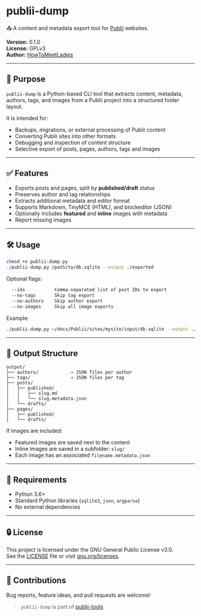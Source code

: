 # publii-dump

📤 A content and metadata export tool for [Publii](https://getpublii.com/) websites.

**Version:** 0.1.0  
**License:** GPLv3  
**Author:** [HowToMeetLadies](https://github.com/HowToMeetLadies)

---

## 🎯 Purpose

`publii-dump` is a Python-based CLI tool that extracts content, metadata, authors, tags, and images from a Publii project into a structured folder layout.

It is intended for:

* Backups, migrations, or external processing of Publii content
* Converting Publii sites into other formats
* Debugging and inspection of content structure
* Selective export of posts, pages, authors, tags and images

---

## ✅ Features

* Exports posts and pages, split by **published/draft** status
* Preserves author and tag relationships
* Extracts additional metadata and editor format
* Supports Markdown, TinyMCE (HTML), and blockeditor (JSON)
* Optionally includes **featured** and **inline** images with metadata
* Report missing images

---

## 🛠️ Usage

```bash
chmod +x publii-dump.py
./publii-dump.py /path/to/db.sqlite --output ./exported
```

Optional flags:

```bash
  --ids           Comma-separated list of post IDs to export
  --no-tags       Skip tag export
  --no-authors    Skip author export
  --no-images     Skip all image exports
```

Example:

```bash
./publii-dump.py ~/docs/Publii/sites/mysite/input/db.sqlite --output ./dump --no-images
```

---

## 📁 Output Structure

```text
output/
├── authors/            → JSON files per author
├── tags/               → JSON files per tag
├── posts/
│   ├── published/
│   │   ├── slug.md
│   │   └── slug.metadata.json
│   └── drafts/
├── pages/
│   ├── published/
│   └── drafts/
```

If images are included:

- Featured images are saved next to the content
- Inline images are saved in a subfolder: `slug/`
- Each image has an associated `filename.metadata.json`

---

## 🧰 Requirements

* Python 3.6+
* Standard Python libraries (`sqlite3`, `json`, `argparse`)
* No external dependencies

---

## 🔒 License

This project is licensed under the GNU General Public License v3.0.  
See the [LICENSE](./LICENSE) file or visit [gnu.org/licenses](https://www.gnu.org/licenses/gpl-3.0.html).

---

## 🤝 Contributions

Bug reports, feature ideas, and pull requests are welcome!

> `publii-dump` is part of [publii-tools](https://github.com/HowToMeetLadies/publii-tools)
